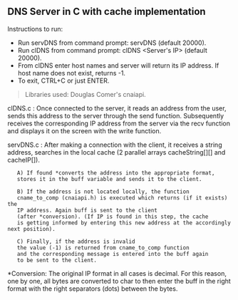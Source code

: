 ## DNS Server in C with cache implementation

Instructions to run:

- Run servDNS from command prompt: servDNS (default 20000).
- Run clDNS from command prompt: clDNS <Server's IP> (default 20000).
- From clDNS enter host names and server will return its IP address. If host name does not exist, returns -1.
- To exit, CTRL+C or just ENTER.

> Libraries used: Douglas Comer's cnaiapi.

clDNS.c :   Once connected to the server, it reads an address from the user,
	          sends this address to the server through the send function. Subsequently
	          receives the corresponding IP address from the server via the recv function
	          and displays it on the screen with the write function.

servDNS.c : After making a connection with the client, it receives a string address,
	    searches in the local cache (2 parallel arrays cacheString[][] and
	    cacheIP[]).

	   A) If found *converts the address into the appropriate format,
	   stores it in the buff variable and sends it to the client.

	   B) If the address is not located locally, the function
	   cname_to_comp (cnaiapi.h) is executed which returns (if it exists) the
	   IP address. Again buff is sent to the client
	   (after *conversion). (If IP is found in this step, the cache 
	   is getting informed by entering this new address at the accordingly next position).

	   C) Finally, if the address is invalid
	   the value (-1) is returned from cname_to_comp function
	   and the corresponding message is entered into the buff again
	   to be sent to the client.

*Conversion: The original IP format in all cases is decimal.
	      For this reason, one by one, all bytes are converted to char
	      to then enter the buff in the right format with the right
 	      separators (dots) between the bytes.
